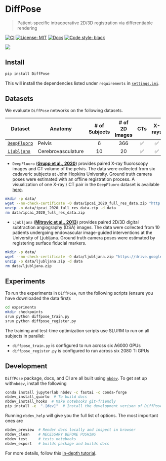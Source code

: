 DiffPose
================

<!-- WARNING: THIS FILE WAS AUTOGENERATED! DO NOT EDIT! -->

> Patient-specific intraoperative 2D/3D registration via differentiable
> rendering

[![CI](https://github.com/eigenvivek/DiffPose/actions/workflows/test.yaml/badge.svg)](https://github.com/eigenvivek/DiffPose/actions/workflows/test.yaml)
[![License:
MIT](https://img.shields.io/badge/License-MIT-blue.svg)](LICENSE)
[![Docs](https://github.com/eigenvivek/DiffPose/actions/workflows/deploy.yaml/badge.svg)](https://vivekg.dev/DiffPose)
[![Code style:
black](https://img.shields.io/badge/Code%20style-black-black.svg)](https://github.com/psf/black)

<img src="https://github.com/eigenvivek/DiffPose/blob/main/notebooks/test_time_optimization.gif"/>

## Install

``` zsh
pip install DiffPose
```

This will install the dependencies listed under `requirements` in
[`settings.ini`](https://github.com/eigenvivek/DiffPose/blob/9a522b04a739334b9ddb89f3a606ab78d80bc6f6/settings.ini#L42).

## Datasets

We evaluate `DiffPose` networks on the following datasets.

| **Dataset**                                                                | **Anatomy**        | **\# of Subjects** | **\# of 2D Images** | **CTs** | **X-rays** | Fiducials |
|----------------------------------------------------------------------------|--------------------|:------------------:|:-------------------:|:-------:|:----------:|:---------:|
| [`DeepFluoro`](https://github.com/rg2/DeepFluoroLabeling-IPCAI2020)        | Pelvis             |         6          |         366         |   ✅    |     ✅     |    ❌     |
| [`Ljubljana`](https://lit.fe.uni-lj.si/en/research/resources/3D-2D-GS-CA/) | Cerebrovasculature |         10         |         20          |   ✅    |     ✅     |    ✅     |

<!-- | [`2D-3D-GS`](https://lit.fe.uni-lj.si/en/research/resources/2D-3D-GS/)     | Lumbar Spine       |          1         |          18         |    ✅    |      ✅     |     ✅     |
| [`VerSe`](https://github.com/anjany/verse)                                 | Spine              |         355        |         N/A         |    ✅    |      ❌     |     ❌     | -->

- `DeepFluoro` ([**Grupp et al.,
  2020**](https://link.springer.com/article/10.1007/s11548-020-02162-7))
  provides paired X-ray fluoroscopy images and CT volume of the pelvis.
  The data were collected from six cadaveric subjects at John Hopkins
  University. Ground truth camera poses were estimated with an offline
  registration process. A visualization of one X-ray / CT pair in the
  `DeepFluoro` dataset is available
  [here](https://vivekg.dev/DiffPose/experiments/render.html).

``` zsh
mkdir -p data/
wget --no-check-certificate -O data/ipcai_2020_full_res_data.zip "http://archive.data.jhu.edu/api/access/datafile/:persistentId/?persistentId=doi:10.7281/T1/IFSXNV/EAN9GH"
unzip -o data/ipcai_2020_full_res_data.zip -d data
rm data/ipcai_2020_full_res_data.zip
```

- `Ljubljana` ([**Mitrovic et al.,
  2013**](https://ieeexplore.ieee.org/abstract/document/6507588))
  provides paired 2D/3D digital subtraction angiography (DSA) images.
  The data were collected from 10 patients undergoing endovascular
  image-guided interventions at the University of Ljubljana. Ground
  truth camera poses were estimated by registering surface fiducial
  markers.

``` zsh
mkdir -p data/
wget --no-check-certificate -O data/ljubljana.zip "https://drive.google.com/uc?export=download&confirm=yes&id=1x585pGLI8QGk21qZ2oGwwQ9LMJ09Tqrx"
unzip -o data/ljubljana.zip -d data
rm data/ljubljana.zip
```

<!-- - `2D-3D-GS` ([**Tomaževič et al., 2004**](https://pubmed.ncbi.nlm.nih.gov/16192053/)) ...

- `VerSe` ([**Sekuboyina et al., 2020**](https://pubs.rsna.org/doi/10.1148/ryai.2020190074)) ... -->

## Experiments

To run the experiments in `DiffPose`, run the following scripts (ensure
you have downloaded the data first):

``` zsh
cd experiments
mkdir checkpoints
srun python diffpose_train.py
srun python diffpose_register.py
```

The training and test-time optimization scripts use SLURM to run on all
subjects in parallel:

- `diffpose_train.py` is configured to run across six A6000 GPUs
- `diffpose_register.py` is configured to run across six 2080 Ti GPUs

## Development

`DiffPose` package, docs, and CI are all built using
[`nbdev`](https://nbdev.fast.ai/). To get set up with`nbdev`, install
the following

``` zsh
conda install jupyterlab nbdev -c fastai -c conda-forge 
nbdev_install_quarto  # To build docs
nbdev_install_hooks  # Make notebooks git-friendly
pip install -e  ".[dev]"  # Install the development verison of DiffPose
```

Running `nbdev_help` will give you the full list of options. The most
important ones are

``` zsh
nbdev_preview  # Render docs locally and inspect in browser
nbdev_clean    # NECESSARY BEFORE PUSHING
nbdev_test     # tests notebooks
nbdev_export   # builds package and builds docs
```

For more details, follow this [in-depth
tutorial](https://nbdev.fast.ai/tutorials/tutorial.html).
